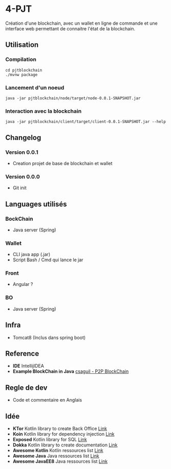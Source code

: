 # 4-PJT

Création d'une blockchain, avec un wallet en ligne de commande et une interface web permettant de connaitre l'état de la blockchain.

## Utilisation
### Compilation
```shell
cd pjtblockchain
./mvnw package
```
### Lancement d'un noeud
```shell
java -jar pjtblockchain/node/target/node-0.0.1-SNAPSHOT.jar
```
### Interaction avec la blockchain
```shell
java -jar pjtblockchain/client/target/client-0.0.1-SNAPSHOT.jar --help
```

## Changelog
### Version 0.0.1
* Creation projet de base de blockchain et wallet
### Version 0.0.0
* Git init

## Languages utilisés
### BockChain
* Java server (Spring)

### Wallet
* CLI java app (.jar)
* Script Bash / Cmd qui lance le jar

### Front
* Angular ? 

### BO
* Java server (Spring)

## Infra 
* Tomcat8 (Inclus dans spring boot)

## Reference
* **IDE** IntellijIDEA
* **Example BlockChain in Java** [csaguil - P2P BlockChain](https://github.com/csaguil/p2p-blockchain)

## Regle de dev
* Code et commentaire en Anglais

## Idée

* **KTor** Kotlin library to create Back Office [Link](https://ktor.io/)
* **Koin** Kotlin library for dependency injection [Link](https://github.com/InsertKoinIO/koin)
* **Exposed** Kotlin library for SQL [Link](https://github.com/jetbrains/Exposed)
* **Dokka** Kotlin library to create documentation [Link](https://github.com/Kotlin/dokka)
* **Awesome Kotlin** Kotlin ressources list [Link](https://github.com/KotlinBy/awesome-kotlin)
* **Awesome Java** Java ressources list [Link](https://github.com/akullpp/awesome-java)
* **Awesome JavaEE8** Java ressources list [Link](https://github.com/hantsy/awesome-javaee8)

